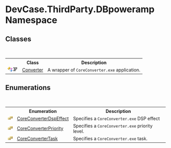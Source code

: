 # DevCase.ThirdParty.DBpoweramp Namespace
 




## Classes
&nbsp;<table><tr><th></th><th>Class</th><th>Description</th></tr><tr><td>![Public class](media/pubclass.gif "Public class")![Code example](media/CodeExample.png "Code example")</td><td><a href="T_DevCase_ThirdParty_DBpoweramp_Converter">Converter</a></td><td>
A wrapper of `CoreConverter.exe` application.</td></tr></table>

## Enumerations
&nbsp;<table><tr><th></th><th>Enumeration</th><th>Description</th></tr><tr><td>![Public enumeration](media/pubenumeration.gif "Public enumeration")</td><td><a href="T_DevCase_ThirdParty_DBpoweramp_CoreConverterDspEffect">CoreConverterDspEffect</a></td><td>
Specifies a `CoreConverter.exe` DSP effect</td></tr><tr><td>![Public enumeration](media/pubenumeration.gif "Public enumeration")</td><td><a href="T_DevCase_ThirdParty_DBpoweramp_CoreConverterPriority">CoreConverterPriority</a></td><td>
Specifies a `CoreConverter.exe` priority level.</td></tr><tr><td>![Public enumeration](media/pubenumeration.gif "Public enumeration")</td><td><a href="T_DevCase_ThirdParty_DBpoweramp_CoreConverterTask">CoreConverterTask</a></td><td>
Specifies a `CoreConverter.exe` task.</td></tr></table>&nbsp;
